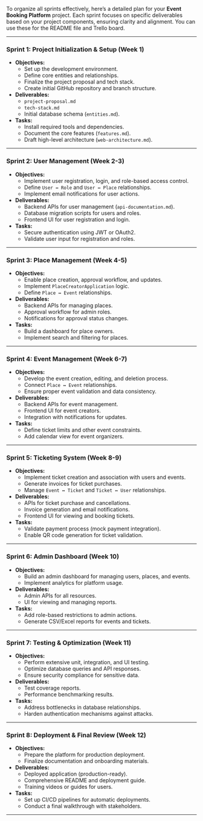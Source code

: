 To organize all sprints effectively, here’s a detailed plan for your **Event Booking Platform** project. Each sprint focuses on specific deliverables based on your project components, ensuring clarity and alignment. You can use these for the README file and Trello board.

---

### **Sprint 1: Project Initialization & Setup (Week 1)**
- **Objectives:**
  - Set up the development environment.
  - Define core entities and relationships.
  - Finalize the project proposal and tech stack.
  - Create initial GitHub repository and branch structure.
- **Deliverables:**
  - `project-proposal.md`
  - `tech-stack.md`
  - Initial database schema (`entities.md`).
- **Tasks:**
  - Install required tools and dependencies.
  - Document the core features (`features.md`).
  - Draft high-level architecture (`web-architecture.md`).

---

### **Sprint 2: User Management (Week 2-3)**
- **Objectives:**
  - Implement user registration, login, and role-based access control.
  - Define `User ↔ Role` and `User ↔ Place` relationships.
  - Implement email notifications for user actions.
- **Deliverables:**
  - Backend APIs for user management (`api-documentation.md`).
  - Database migration scripts for users and roles.
  - Frontend UI for user registration and login.
- **Tasks:**
  - Secure authentication using JWT or OAuth2.
  - Validate user input for registration and roles.

---

### **Sprint 3: Place Management (Week 4-5)**
- **Objectives:**
  - Enable place creation, approval workflow, and updates.
  - Implement `PlaceCreatorApplication` logic.
  - Define `Place ↔ Event` relationships.
- **Deliverables:**
  - Backend APIs for managing places.
  - Approval workflow for admin roles.
  - Notifications for approval status changes.
- **Tasks:**
  - Build a dashboard for place owners.
  - Implement search and filtering for places.

---

### **Sprint 4: Event Management (Week 6-7)**
- **Objectives:**
  - Develop the event creation, editing, and deletion process.
  - Connect `Place ↔ Event` relationships.
  - Ensure proper event validation and data consistency.
- **Deliverables:**
  - Backend APIs for event management.
  - Frontend UI for event creators.
  - Integration with notifications for updates.
- **Tasks:**
  - Define ticket limits and other event constraints.
  - Add calendar view for event organizers.

---

### **Sprint 5: Ticketing System (Week 8-9)**
- **Objectives:**
  - Implement ticket creation and association with users and events.
  - Generate invoices for ticket purchases.
  - Manage `Event ↔ Ticket` and `Ticket ↔ User` relationships.
- **Deliverables:**
  - APIs for ticket purchase and cancellations.
  - Invoice generation and email notifications.
  - Frontend UI for viewing and booking tickets.
- **Tasks:**
  - Validate payment process (mock payment integration).
  - Enable QR code generation for ticket validation.

---

### **Sprint 6: Admin Dashboard (Week 10)**
- **Objectives:**
  - Build an admin dashboard for managing users, places, and events.
  - Implement analytics for platform usage.
- **Deliverables:**
  - Admin APIs for all resources.
  - UI for viewing and managing reports.
- **Tasks:**
  - Add role-based restrictions to admin actions.
  - Generate CSV/Excel reports for events and tickets.

---

### **Sprint 7: Testing & Optimization (Week 11)**
- **Objectives:**
  - Perform extensive unit, integration, and UI testing.
  - Optimize database queries and API responses.
  - Ensure security compliance for sensitive data.
- **Deliverables:**
  - Test coverage reports.
  - Performance benchmarking results.
- **Tasks:**
  - Address bottlenecks in database relationships.
  - Harden authentication mechanisms against attacks.

---

### **Sprint 8: Deployment & Final Review (Week 12)**
- **Objectives:**
  - Prepare the platform for production deployment.
  - Finalize documentation and onboarding materials.
- **Deliverables:**
  - Deployed application (production-ready).
  - Comprehensive README and deployment guide.
  - Training videos or guides for users.
- **Tasks:**
  - Set up CI/CD pipelines for automatic deployments.
  - Conduct a final walkthrough with stakeholders.

---
